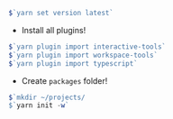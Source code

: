 ```js
$`yarn set version latest`
```

- Install all plugins!

```js
$`yarn plugin import interactive-tools`
$`yarn plugin import workspace-tools`
$`yarn plugin import typescript`
```

- Create `packages` folder!

```js
$`mkdir ~/projects/
$`yarn init -w`
```
